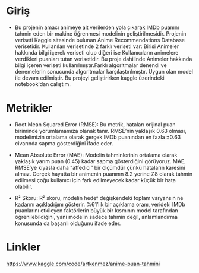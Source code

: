 # Giriş
- Bu projenin amacı animeye ait verilerden yola çıkarak IMDb puanını tahmin eden bir makine öğrenmesi modelinin geliştirilmesidir. Projenin veriseti Kaggle sitesinde bulunan Anime Recommendations Database verisetidir. Kullanılan verisetinde 2 farklı veriseti var: Birisi Animeler hakkında bilgi içerek veriseti olup diğeri ise Kullanıcıların animelere verdikleri puanları tutan verisetidir. Bu proje dahilinde Animeler hakkında bilgi içeren veriseti kullanılmıştır.Farklı algoritmalar denendi ve denemelerin sonucunda algoritmalar karşılaştırılmıştır. Uygun olan model ile devam edilmiştir. Bu projeyi geliştirirken kaggle üzerindeki notebook'dan çalıştım.

# Metrikler
- Root Mean Squared Error (RMSE): Bu metrik, hataları orijinal puan biriminde yorumlamamıza olanak tanır. RMSE’nin yaklaşık 0.63 olması, modelimizin ortalama olarak gerçek IMDb puanından en fazla ±0.63 civarında sapma gösterdiğini ifade eder.

- Mean Absolute Error (MAE): Modelin tahminlerinin ortalama olarak yaklaşık yarım puan (0.45) kadar sapma gösterdiğini görüyoruz. MAE, RMSE’ye kıyasla daha “affedici” bir ölçümdür çünkü hataların karesini almaz. Gerçek hayatta bir animenin puanının 8.2 yerine 7.8 olarak tahmin edilmesi çoğu kullanıcı için fark edilmeyecek kadar küçük bir hata olabilir. 

- R² Skoru: R² skoru, modelin hedef değişkendeki toplam varyansın ne kadarını açıkladığını gösterir. %61’lik bir açıklama oranı, verideki IMDb puanlarını etkileyen faktörlerin büyük bir kısmının model tarafından öğrenilebildiğini, yani modelin sadece tahmin değil, anlamlandırma konusunda da başarılı olduğunu ifade eder.

# Linkler
https://www.kaggle.com/code/artkenmez/anime-puan-tahmini
